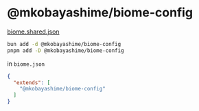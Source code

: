 # @mkobayashime/biome-config

[biome.shared.json](./biome.shared.json)

```bash
bun add -d @mkobayashime/biome-config
pnpm add -D @mkobayashime/biome-config
```

in `biome.json`

```json
{
  "extends": [
    "@mkobayashime/biome-config"
  ]
}
```
